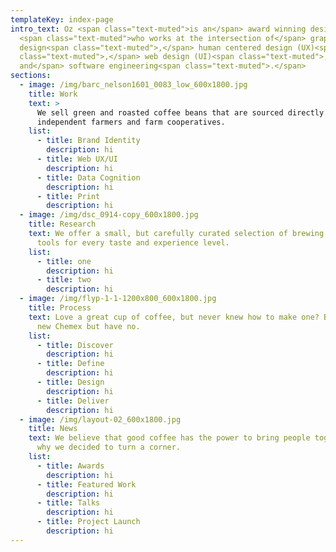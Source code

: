 ```yaml
---
templateKey: index-page
intro_text: Oz <span class="text-muted">is an</span> award winning design-gineer
  <span class="text-muted">who works at the intersection of</span> graphic
  design<span class="text-muted">,</span> human centered design (UX)<span
  class="text-muted">,</span> web design (UI)<span class="text-muted">,
  and</span> software engineering<span class="text-muted">.</span>
sections:
  - image: /img/barc_nelson1601_0083_low_600x1800.jpg
    title: Work
    text: >
      We sell green and roasted coffee beans that are sourced directly from
      independent farmers and farm cooperatives.
    list:
      - title: Brand Identity
        description: hi
      - title: Web UX/UI
        description: hi
      - title: Data Cognition
        description: hi
      - title: Print
        description: hi
  - image: /img/dsc_0914-copy_600x1800.jpg
    title: Research
    text: We offer a small, but carefully curated selection of brewing gear and
      tools for every taste and experience level.
    list:
      - title: one
        description: hi
      - title: two
        description: hi
  - image: /img/flyp-1-1-1200x800_600x1800.jpg
    title: Process
    text: Love a great cup of coffee, but never knew how to make one? Bought a fancy
      new Chemex but have no.
    list:
      - title: Discover
        description: hi
      - title: Define
        description: hi
      - title: Design
        description: hi
      - title: Deliver
        description: hi
  - image: /img/layout-02_600x1800.jpg
    title: News
    text: We believe that good coffee has the power to bring people together. That’s
      why we decided to turn a corner.
    list:
      - title: Awards
        description: hi
      - title: Featured Work
        description: hi
      - title: Talks
        description: hi
      - title: Project Launch
        description: hi
---
```

